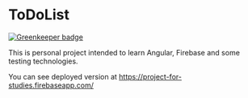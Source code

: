 # ToDoList

[![Greenkeeper badge](https://badges.greenkeeper.io/aiciz/to-do-list.svg)](https://greenkeeper.io/)

This is personal project intended to learn Angular, Firebase and some testing technologies.

You can see deployed version at https://project-for-studies.firebaseapp.com/

